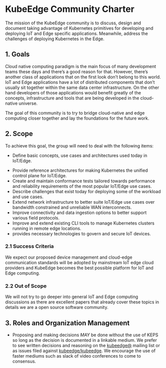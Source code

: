 # KubeEdge Community Charter

The mission of the KubeEdge community is to discuss, design and document taking advantage of Kubernetes primitives for developing and deploying IoT and Edge specific applications. Meanwhile, address the challenges of deploying Kubernetes in the Edge.

## 1. Goals

Cloud native computing paradigm is the main focus of many development teams these days and there’s a good reason for that. However, there’s another class of applications that on the first look don’t belong to this world. IoT and Edge applications have a lot of distributed components that don’t usually sit together within the same data center infrastructure. On the other hand developers of those applications would benefit greatly of the concepts, infrastructure and tools that are being developed in the cloud-native universe.

The goal of this community is to try to bridge cloud-native and edge computing closer together and lay the foundations for the future work.

## 2. Scope

To achieve this goal, the group will need to deal with the following items:

* Define basic concepts, use cases and architectures used today in IoT/Edge.

- Provide reference architectures for making Kubernetes the unified control plane for IoT/Edge.
- Create and maintain conformance tests tailored towards performance and reliability requirements of the most popular IoT/Edge use cases.
- Describe challenges that exist today for deploying some of the workload and use cases.
- Extend network infrastructure to better suite IoT/Edge use cases over bandwidth constrained and unreliable WAN interconnects.
- Improve connectivity and data ingestion options to better support various field protocols.
- Improve and extend existing CLI tools to manage Kubernetes clusters running in remote edge locations.
- provides necessary technologies to govern and secure IoT devices.

### 2.1 Success Criteria

We expect our proposed device management and cloud-edge communication standards will be adopted by mainstream IoT edge cloud providers and KubeEdge becomes the best possible platform for IoT and Edge computing.

### 2.2 Out of Scope

We will not try to go deeper into general IoT and Edge computing discussions as there are excellent papers that already cover these topics in details we are a open source software community.

## 3. Roles and Organization Management

- Proposing and making decisions *MAY* be done without the use of KEPS so long as the decision is documented in a linkable medium. We prefer to see written decisions and reasoning on the [kubeedge@](https://groups.google.com/forum/#!forum/kubeedge) mailing list or as issues filed against [kubeedge/kubeedge](https://github.com/kubeedge/kubeedge). We encourage the use of faster mediums such as slack of video conferences to come to consensus.